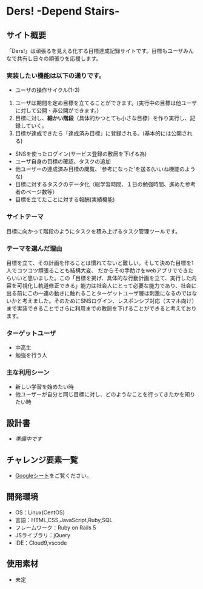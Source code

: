 # Ders! -Depend Stairs-

## サイト概要
「Ders!」は頑張るを見える化する目標達成記録サイトです。目標もユーザみんなで共有し日々の頑張りを応援します。

### 実装したい機能は以下の通りです。
- ユーザの操作サイクル(1-3)
1. ユーザは期間を定め目標を立てることができます。(実行中の目標は他ユーザに対して公開・非公開ができます。)
2. 目標に対し、**細かい階段**（具体的かつとても小さな目標）を作り実行し、記録していく。
3. 目標が達成できたら「達成済み目標」に登録される。(基本的には公開される)

- SNSを使ったログイン(サービス登録の敷居を下げる為)
- ユーザ自身の目標の確認、タスクの追加
- 他ユーザーの達成済み目標の閲覧、'参考になった'を送る(いいね機能のような)
- 目標に対するタスクのデータ化（総学習時間、１日の勉強時間、進めた参考者のページ数等）
- 目標を立てたことに対する報酬(実績機能)

### サイトテーマ
目標に向かって階段のようにタスクを積み上げるタスク管理ツールです。

### テーマを選んだ理由
目標を立て、その計画を作ることは慣れてないと難しい。そして決めた目標を1人でコツコツ頑張ることも結構大変、
だからその手助けをwebアプリでできたらいいと思いました。この「目標を掲げ、具体的な行動計画を立て、実行した内容を可視化し軌道修正できる」能力は社会人にとって必要な能力であり、社会に出る前にこの一連の動きに触れることターゲットユーザ層は刺激になるのではないかと考えました。そのためにSNSログイン、レスポンシブ対応（スマホ向け）まで実装できることでさらに利用までの敷居を下げることができると考えております。

### ターゲットユーザ
- 中高生
- 勉強を行う人

### 主な利用シーン
- 新しい学習を始めたい時
- 他ユーザーが自分と同じ目標に対し、どのようなことを行ってきたかを知りたい時

## 設計書
- *準備中です*

## チャレンジ要素一覧
- [Googleシート](https://docs.google.com/spreadsheets/d/1m05_g1JO88K2z_ncjIdxV7_m-uhkwuhD6ZGa9sCk_MA)をご覧ください。

## 開発環境
- OS：Linux(CentOS)
- 言語：HTML,CSS,JavaScript,Ruby,SQL
- フレームワーク：Ruby on Rails 5
- JSライブラリ：jQuery
- IDE：Cloud9,vscode

## 使用素材
- 未定